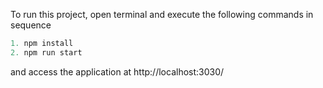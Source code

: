 To run this project, open terminal and execute the following commands in sequence

```js
1. npm install
2. npm run start
```

and access the application at http://localhost:3030/
